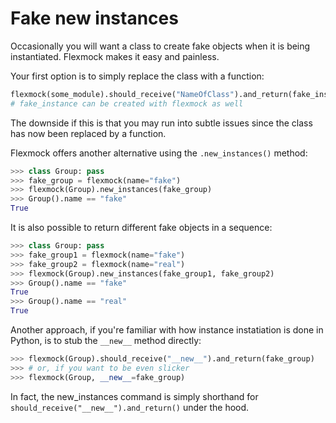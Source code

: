 # Fake new instances

Occasionally you will want a class to create fake objects when it is being
instantiated. Flexmock makes it easy and painless.

Your first option is to simply replace the class with a function:

```python
flexmock(some_module).should_receive("NameOfClass").and_return(fake_instance)
# fake_instance can be created with flexmock as well
```

The downside if this is that you may run into subtle issues since the class has
now been replaced by a function.

Flexmock offers another alternative using the `.new_instances()` method:

```python
>>> class Group: pass
>>> fake_group = flexmock(name="fake")
>>> flexmock(Group).new_instances(fake_group)
>>> Group().name == "fake"
True
```

It is also possible to return different fake objects in a sequence:

```python
>>> class Group: pass
>>> fake_group1 = flexmock(name="fake")
>>> fake_group2 = flexmock(name="real")
>>> flexmock(Group).new_instances(fake_group1, fake_group2)
>>> Group().name == "fake"
True
>>> Group().name == "real"
True
```

Another approach, if you're familiar with how instance instatiation is done in
Python, is to stub the `__new__` method directly:

```python
>>> flexmock(Group).should_receive("__new__").and_return(fake_group)
>>> # or, if you want to be even slicker
>>> flexmock(Group, __new__=fake_group)
```

In fact, the new_instances command is simply shorthand for
`should_receive("__new__").and_return()` under the hood.
